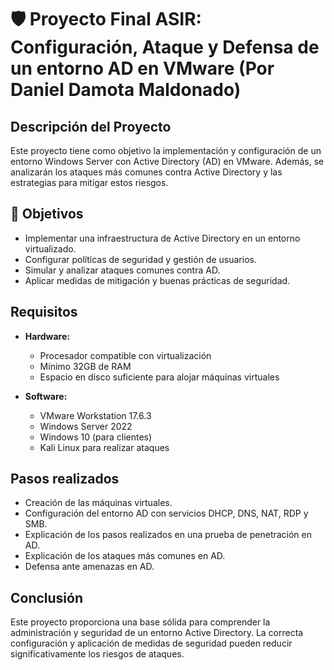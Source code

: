 # 🛡️ Proyecto Final ASIR: Configuración, Ataque y Defensa de un entorno AD en VMware (Por Daniel Damota Maldonado)

## Descripción del Proyecto
Este proyecto tiene como objetivo la implementación y configuración de un entorno Windows Server con Active Directory (AD) en VMware. Además, se analizarán los ataques más comunes contra Active Directory y las estrategias para mitigar estos riesgos.

## 🎯 Objetivos
- Implementar una infraestructura de Active Directory en un entorno virtualizado.
- Configurar políticas de seguridad y gestión de usuarios.
- Simular y analizar ataques comunes contra AD.
- Aplicar medidas de mitigación y buenas prácticas de seguridad.

## Requisitos
- **Hardware:**
  - Procesador compatible con virtualización
  - Mínimo 32GB de RAM
  - Espacio en disco suficiente para alojar máquinas virtuales

- **Software:**
  - VMware Workstation 17.6.3
  - Windows Server 2022
  - Windows 10 (para clientes)
  - Kali Linux para realizar ataques

## Pasos realizados
  - Creación de las máquinas virtuales.
  - Configuración del entorno AD con servicios DHCP, DNS, NAT, RDP y SMB.
  - Explicación de los pasos realizados en una prueba de penetración en AD.
  - Explicación de los ataques más comunes en AD.
  - Defensa ante amenazas en AD.

## Conclusión
Este proyecto proporciona una base sólida para comprender la administración y seguridad de un entorno Active Directory. La correcta configuración y aplicación de medidas de seguridad pueden reducir significativamente los riesgos de ataques.
